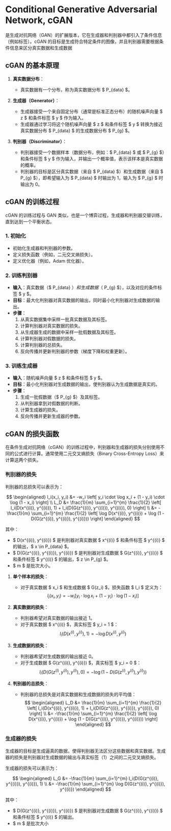# Conditional Generative Adversarial Network, cGAN

是生成对抗网络（GAN）的扩展版本，它在生成器和判别器中都引入了条件信息（例如标签）。cGAN 的目标是生成符合特定条件的图像，并且判别器需要根据条件信息来区分真实数据和生成数据

## cGAN 的基本原理

1. **真实数据分布**：
   - 真实数据有一个分布，称为真实数据分布 $ P_{data} $。

2. **生成器（Generator）**：
   - 生成器接受一个来自固定分布（通常是标准正态分布）的随机噪声向量 $ z $ 和条件标签 $ y $ 作为输入。
   - 生成器通过学习将这个随机噪声向量 $ z $ 和条件标签 $ y $ 转换为接近真实数据分布 $ P_{data} $ 的生成数据分布 $ P_{g} $。

3. **判别器（Discriminator）**：
   - 判别器接受一个数据样本（数据分布，例如：$ P_{data} $ 或 $ P_{g} $）和条件标签 $ y $ 作为输入，并输出一个概率值，表示该样本是真实数据的概率。
   - 判别器的目标是区分真实数据（来自 $ P_{data} $）和生成数据（来自 $ P_{g} $），即希望输入为 $ P_{data} $ 时输出为 1，输入为 $ P_{g} $ 时输出为 0。

## cGAN 的训练过程

cGAN 的训练过程与 GAN 类似，也是一个博弈过程，生成器和判别器交替训练，直到达到一个平衡状态。

### 1. 初始化

- 初始化生成器和判别器的参数。
- 定义损失函数（例如，二元交叉熵损失）。
- 定义优化器（例如，Adam 优化器）。

### 2. 训练判别器

- **输入**：真实数据（$ P_{data} $）和生成数据（$ P_{g} $），以及对应的条件标签 $ y $。
- **目标**：最大化判别器对真实数据的输出，同时最小化判别器对生成数据的输出。
- **步骤**：
  1. 从真实数据集中采样一批真实数据及其标签。
  2. 计算判别器对真实数据的损失。
  3. 从生成器生成的数据中采样一批假数据及其标签。
  4. 计算判别器对假数据的损失。
  5. 计算判别器的总损失。
  6. 反向传播并更新判别器的参数（梯度下降和权重更新）。

### 3. 训练生成器
- **输入**：随机噪声向量 $ z $ 和条件标签 $ y $。
- **目标**：最小化判别器对生成数据的输出，使判别器认为生成数据是真实的。
- **步骤**：
  1. 生成一批假数据（$ P_{g} $）及其标签。
  2. 从判别器拿到对假数据的判断。
  3. 计算生成器的损失。
  4. 反向传播并更新生成器的参数。

## cGAN 的损失函数
在条件生成对抗网络（cGAN）的训练过程中，判别器和生成器的损失分别使用不同的公式进行计算。通常使用二元交叉熵损失（Binary Cross-Entropy Loss）来计算这两个损失。

### 判别器的损失
判别器的总损失可以表示为：

$$
\begin{aligned}
l_i(x_i, y_i) &= -w_i \left[ y_i \cdot \log x_i + (1 - y_i) \cdot \log (1 - x_i) \right] \\
L_D &= \frac{1}{m} \sum_{i=1}^{m} \frac{1}{2} \left[ l_i(D(x^{(i)}, y^{(i)}), 1) + l_i(D(G(z^{(i)}, y^{(i)}), y^{(i)}), 0) \right] \\
&= -\frac{1}{m} \sum_{i=1}^{m} \frac{1}{2} \left[ \log D(x^{(i)}, y^{(i)}) + \log (1 - D(G(z^{(i)}, y^{(i)}), y^{(i)})) \right]
\end{aligned}
$$

其中：
- $ D(x^{(i)}, y^{(i)}) $ 是判别器对真实数据 $ x^{(i)} $ 和条件标签 $ y^{(i)} $ 的输出，$ x \in P_{data} $。
- $ D(G(z^{(i)}, y^{(i)}), y^{(i)}) $ 是判别器对生成数据 $ G(z^{(i)}, y^{(i)}) $ 和条件标签 $ y^{(i)} $ 的输出，$ z \in P_{g} $。
- $ m $ 是批次大小。

1. **单个样本的损失**：
   - 对于真实数据 $ x_i $ 和生成数据 $ G(z_i) $，损失函数 $ l_i $ 定义为：
     $$
     l_i(x_i, y_i) = -w_i \left[ y_i \cdot \log x_i + (1 - y_i) \cdot \log (1 - x_i) \right]
     $$

2. **真实数据的损失**：
   - 判别器希望对真实数据的输出接近 1。
   - 对于真实数据 $ x^{(i)} $，真实标签 $ y_i = 1 $：
     $$
     l_i(D(x^{(i)}, y^{(i)}), 1) = -\log D(x^{(i)}, y^{(i)})
     $$

3. **生成数据的损失**：
   - 判别器希望对生成数据的输出接近 0。
   - 对于生成数据 $ G(z^{(i)}, y^{(i)}) $，真实标签 $ y_i = 0 $：
     $$
     l_i(D(G(z^{(i)}, y^{(i)}), y^{(i)}), 0) = -\log (1 - D(G(z^{(i)}, y^{(i)}), y^{(i)}))
     $$

4. **判别器的总损失**：
   - 判别器的总损失是对真实数据和生成数据的损失的平均值：
     $$
     \begin{aligned}
     L_D &= \frac{1}{m} \sum_{i=1}^{m} \frac{1}{2} \left[ l_i(D(x^{(i)}, y^{(i)}), 1) + l_i(D(G(z^{(i)}, y^{(i)}), y^{(i)}), 0) \right] \\
     &= -\frac{1}{m} \sum_{i=1}^{m} \frac{1}{2} \left[ \log D(x^{(i)}, y^{(i)}) + \log (1 - D(G(z^{(i)}, y^{(i)}), y^{(i)})) \right]
     \end{aligned}
     $$

### 生成器的损失

生成器的目标是生成逼真的数据，使得判别器无法区分这些数据和真实数据。生成器的损失是判别器对生成数据的输出与真实标签（1）之间的二元交叉熵损失。

生成器的损失可以表示为：

$$
\begin{aligned}
L_G &= -\frac{1}{m} \sum_{i=1}^{m} l_i(D(G(z^{(i)}, y^{(i)}), y^{(i)}), 1) \\
&= -\frac{1}{m} \sum_{i=1}^{m} \log D(G(z^{(i)}, y^{(i)}), y^{(i)})
\end{aligned}
$$

其中：

- $ D(G(z^{(i)}, y^{(i)}), y^{(i)}) $ 是判别器对生成数据 $ G(z^{(i)}, y^{(i)}) $ 和条件标签 $ y^{(i)} $ 的输出。
- $ m $ 是批次大小
